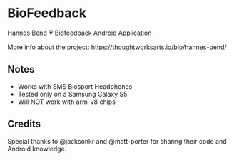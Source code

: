 # BioFeedback
Hannes Bend 💗 Biofeedback Android Application

More info about the project: https://thoughtworksarts.io/bio/hannes-bend/

## Notes
 + Works with SMS Biosport Headphones
 + Tested only on a Samsung Galaxy S5
 + Will NOT work with arm-v8 chips

## Credits
 Special thanks to @jacksonkr and @matt-porter for sharing their code and Android knowledge.
